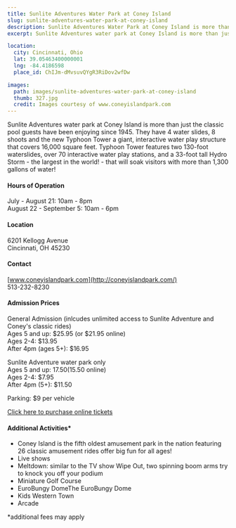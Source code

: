 ```yaml
---
title: Sunlite Adventures Water Park at Coney Island
slug: sunlite-adventures-water-park-at-coney-island
description: Sunlite Adventures Water Park at Coney Island is more than just the classic pool guests have been enjoying since 1945.  They have  4 water slides, 8 shoots and the new Typhoon Tower
excerpt: Sunlite Adventures water park at Coney Island is more than just the classic pool guests have been enjoying since 1945.

location:
  city: Cincinnati, Ohio
  lat: 39.05463400000001
  lng: -84.4186598
  place_id: ChIJm-dMvsuvQYgR3RiDov2wfDw

images:
  path: images/sunlite-adventures-water-park-at-coney-island
  thumb: 327.jpg
  credit: Images courtesy of www.coneyislandpark.com
---
```


Sunlite Adventures water park at Coney Island is more than just the classic pool guests have been enjoying since 1945.  They have  4 water slides, 8 shoots and the new Typhoon Tower a giant, interactive water play structure that covers 16,000 square feet. Typhoon Tower features two 130-foot waterslides, over 70 interactive water play stations, and a 33-foot tall Hydro Storm - the largest in the world! - that will soak visitors with more than 1,300 gallons of  water!

#### Hours of Operation
July - August 21: 10am - 8pm  
August 22 - September 5: 10am - 6pm

#### Location
6201 Kellogg Avenue  
Cincinnati, OH 45230  

#### Contact
[www.coneyislandpark.com](http://coneyislandpark.com/)  
513-232-8230  

#### Admission Prices 
General Admission (inlcudes unlimited access to Sunlite Adventure and Coney's classic rides)  
Ages 5 and up: $25.95 (or $21.95 online)  
Ages 2-4: $13.95  
After 4pm (ages 5+): $16.95  

Sunlite Adventure water park only  
Ages 5 and up: $17.50 ($15.50 online)  
Ages 2-4: $7.95  
After 4pm (5+): $11.50  

Parking: $9 per vehicle   

[Click here to purchase online tickets](https://coneyislandparksales.com/ecommerce/ItemList.aspx?node_id=570531)

#### Additional Activities* 
- Coney Island is the fifth oldest amusement park in the nation featuring 26  classic amusement rides offer big fun for all ages!  
- Live shows  
- Meltdown: similar to the TV show Wipe Out, two spinning boom arms try to knock you off your podium  
- Miniature Golf Course  
- EuroBungy DomeThe EuroBungy Dome  
- Kids Western Town  
- Arcade  

*additional fees may apply
